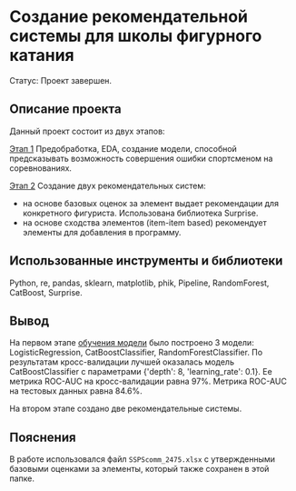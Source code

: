 # Создание рекомендательной системы для школы фигурного катания
Статус: Проект завершен.

## Описание проекта
Данный проект состоит из двух этапов:

[Этап 1](sportsman_error_prediction/sportsman_error_prediction) Предобработка, EDA, создание модели, способной предсказывать возможность совершения ошибки спортсменом на соревнованиях.

[Этап 2](sportsman_error_prediction/recsys_test) Создание двух рекомендательных систем:
   - на основе базовых оценок за элемент выдает рекомендации для конкретного фигуриста. Использована библиотека Surprise.
   - на основе сходства элементов (item-item based) рекомендует элементы для добавления в программу.

## Использованные инструменты и библиотеки
Python, re, pandas, sklearn, matplotlib, phik, Pipeline, RandomForest, CatBoost, Surprise.

## Вывод
На первом этапе <u>обучения модели</u> было построено 3 модели: LogisticRegression, CatBoostClassifier, RandomForestClassifier.
По результатам кросс-валидации лучшей оказалась модель CatBoostClassifier с параметрами {'depth': 8, 'learning_rate': 0.1}. Ее метрика ROC-AUC на кросс-валидации равна 97%. Метрика ROC-AUC на тестовых данных равна 84.6%.

На втором этапе создано две рекомендательные системы.

## Пояснения
В работе использовался файл `SSPScomm_2475.xlsx` с утвержденными базовыми оценками за элементы, который также сохранен в этой папке.
